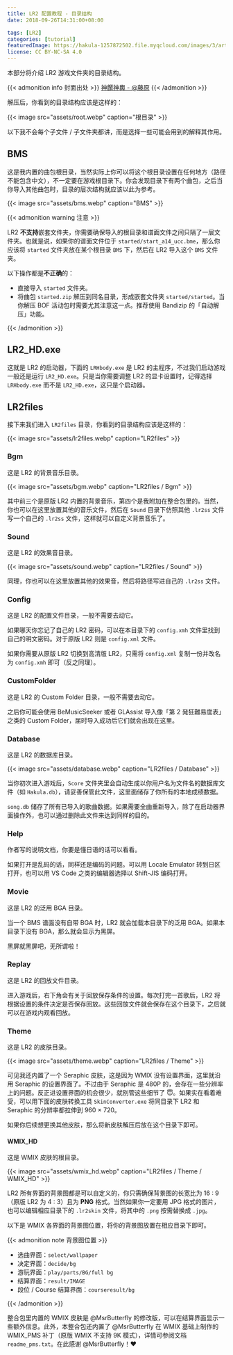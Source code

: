 ```yaml
---
title: LR2 配置教程 - 目录结构
date: 2018-09-26T14:31:00+08:00

tags: [LR2]
categories: [tutorial]
featuredImage: https://hakula-1257872502.file.myqcloud.com/images/3/article-covers/9bb276cd-6da6-42b1-ae5d-921e2e96e6c1_66385542.webp
license: CC BY-NC-SA 4.0
---
```


本部分将介绍 LR2 游戏文件夹的目录结构。

<!--more-->

{{< admonition info 封面出处 >}}
[神饌神輿 - @藤原](https://www.pixiv.net/artworks/66385542)
{{< /admonition >}}

解压后，你看到的目录结构应该是这样的：

{{< image src="assets/root.webp" caption="根目录" >}}

以下我不会每个子文件 / 子文件夹都讲，而是选择一些可能会用到的解释其作用。

## BMS

这是我内置的曲包根目录，当然实际上你可以将这个根目录设置在任何地方（路径不能包含中文），不一定要在游戏根目录下。你会发现目录下有两个曲包，之后当你导入其他曲包时，目录的层次结构就应该以此为参考。

{{< image src="assets/bms.webp" caption="BMS" >}}

{{< admonition warning 注意 >}}

LR2 **不支持**嵌套文件夹，你需要确保导入的根目录和谱面文件之间只隔了一层文件夹。也就是说，如果你的谱面文件位于 `started/start_a14_ucc.bme`，那么你应该将 `started` 文件夹放在某个根目录 `BMS` 下，然后在 LR2 导入这个 `BMS` 文件夹。

以下操作都是**不正确**的：

- 直接导入 `started` 文件夹。
- 将曲包 `started.zip` 解压到同名目录，形成嵌套文件夹 `started/started`。当你解压 BOF 活动包时需要尤其注意这一点。推荐使用 Bandizip 的「自动解压」功能。

{{< /admonition >}}

## LR2_HD.exe

这就是 LR2 的启动器，下面的 `LRHbody.exe` 是 LR2 的主程序，不过我们启动游戏一般还是运行 `LR2_HD.exe`。只是当你需要调整 LR2 的显卡设置时，记得选择 `LRHbody.exe` 而不是 `LR2_HD.exe`，这只是个启动器。

## LR2files

接下来我们进入 `LR2files` 目录，你看到的目录结构应该是这样的：

{{< image src="assets/lr2files.webp" caption="LR2files" >}}

### Bgm

这是 LR2 的背景音乐目录。

{{< image src="assets/bgm.webp" caption="LR2files / Bgm" >}}

其中前三个是原版 LR2 内置的背景音乐，第四个是我附加在整合包里的。当然，你也可以在这里放置其他的音乐文件，然后在 `Sound` 目录下仿照其他 `.lr2ss` 文件写一个自己的 `.lr2ss` 文件，这样就可以自定义背景音乐了。

### Sound

这是 LR2 的效果音目录。

{{< image src="assets/sound.webp" caption="LR2files / Sound" >}}

同理，你也可以在这里放置其他的效果音，然后将路径写进自己的 `.lr2ss` 文件。

### Config

这是 LR2 的配置文件目录，一般不需要去动它。

如果哪天你忘记了自己的 LR2 密码，可以在本目录下的 `config.xmh` 文件里找到自己的明文密码。对于原版 LR2 则是 `config.xml` 文件。

如果你需要从原版 LR2 切换到高清版 LR2，只需将 `config.xml` 复制一份并改名为 `config.xmh` 即可（反之同理）。

### CustomFolder

这是 LR2 的 Custom Folder 目录，一般不需要去动它。

之后你可能会使用 BeMusicSeeker 或者 GLAssist 导入像「第 2 発狂難易度表」之类的 Custom Folder，届时导入成功后它们就会出现在这里。

### Database

这是 LR2 的数据库目录。

{{< image src="assets/database.webp" caption="LR2files / Database" >}}

当你初次进入游戏后，`Score` 文件夹里会自动生成以你用户名为文件名的数据库文件（如 `Hakula.db`），请妥善保管此文件，这里面储存了你所有的本地成绩数据。

`song.db` 储存了所有已导入的歌曲数据。如果需要全曲重新导入，除了在启动器界面操作外，也可以通过删除此文件来达到同样的目的。

### Help

作者写的说明文档，你要是懂日语的话可以看看。

如果打开是乱码的话，同样还是编码的问题。可以用 Locale Emulator 转到日区打开，也可以用 VS Code 之类的编辑器选择以 Shift-JIS 编码打开。

### Movie

这是 LR2 的泛用 BGA 目录。

当一个 BMS 谱面没有自带 BGA 时，LR2 就会加载本目录下的泛用 BGA。如果本目录下没有 BGA，那么就会显示为黑屏。

黑屏就黑屏吧，无所谓啦！

### Replay

这是 LR2 的回放文件目录。

进入游戏后，右下角会有关于回放保存条件的设置。每次打完一首歌后，LR2 将根据设置的条件决定是否保存回放。这些回放文件就会保存在这个目录下，之后就可以在游戏内观看回放。

### Theme

这是 LR2 的皮肤目录。

{{< image src="assets/theme.webp" caption="LR2files / Theme" >}}

可见我还内置了一个 Seraphic 皮肤，这是因为 WMIX 没有设置界面，这里就沿用 Seraphic 的设置界面了。不过由于 Seraphic 是 480P 的，会存在一些分辨率上的问题。反正进设置界面的机会很少，就别管这些细节了 :innocent:。如果实在看着难受，可以用下面的皮肤转换工具 `SkinConverter.exe` 将同目录下 LR2 和 Seraphic 的分辨率都拉伸到 960 × 720。

如果你后续想更换其他皮肤，那么将新皮肤解压后放在这个目录下即可。

#### WMIX_HD

这是 WMIX 皮肤的根目录。

{{< image src="assets/wmix_hd.webp" caption="LR2files / Theme / WMIX_HD" >}}

LR2 所有界面的背景图都是可以自定义的，你只需确保背景图的长宽比为 16 : 9（原版 LR2 为 4 : 3）且为 **PNG** 格式。当然如果你一定要用 JPG 格式的图片，也可以编辑相应目录下的 `.lr2skin` 文件，将其中的 `.png` 按需替换成 `.jpg`。

以下是 WMIX 各界面的背景图位置，将你的背景图放置在相应目录下即可。

{{< admonition note 背景图位置 >}}

- 选曲界面：`select/wallpaper`
- 决定界面：`decide/bg`
- 游玩界面：`play/parts/BG/full bg`
- 结算界面：`result/IMAGE`
- 段位 / Course 结算界面：`courseresult/bg`

{{< /admonition >}}

整合包里内置的 WMIX 皮肤是 @MsrButterfly 的修改版，可以在结算界面显示一些额外信息。此外，本整合包还内置了 @MsrButterfly 在 WMIX 基础上制作的 WMIX_PMS 补丁（原版 WMIX 不支持 9K 模式），详情可参阅文档 `readme_pms.txt`。在此感谢 @MsrButterfly！:heart:
